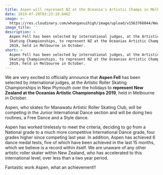 ```yaml
---
title: Aspen will represent NZ at the Oceania's Artistic Champs in Melbourne
date: 2019-07-20T03:23:19.846Z
image: >-
  https://res.cloudinary.com/whanganuihigh/image/upload/v1563766044/News/Aspen_Fell_best_pic.selected_to_represent_NZ_Oceanias_Artistic_Champs_2019_Melbourne_October..jpg
image_title: ''
description: >
  Aspen Fell has been selected by international judges, at the Artistic Roller
  Skating Championships, to represent NZ at the Oceanias Artistic Championships
  2019, held in Melbourne in October.
short: >
  Aspen Fell has been selected by international judges, at the Artistic Roller
  Skating Championships, to represent NZ at the Oceanias Artistic Championships
  2019, held in Melbourne in October.
---
```

We are very excited to officially announce that **Aspen Fell** has been selected by international judges, at the Artistic Roller Skating Championships in New Plymouth over the holidays to **represent New Zealand at the Oceanias Artistic Championships 2019**, held in Melbourne in October.

Aspen, who skates for Manawatu Artistic Roller Skating Club, will be competing in the Junior International Dance section and will be doing two routines, a Free Dance and a Style dance.

Aspen has worked tirelessly to meet the criteria, deciding to go from a National grade to a much more competitive International Dance grade, four grades higher since competing last year.  In addition, Aspen has achieved 6 dance medal tests, five of which have been achieved in the last 15 months, which we believe is a record within itself.  We are unaware of any other artistic roller skater within New Zealand, who has accelerated to this international level, over less than a two year period.

Fantastic work Aspen, what an achievement!!
